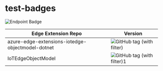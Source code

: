 # test-badges
![Endpoint Badge](https://shields.io/endpoint?url=https%3A%2F%2Ffunc-badgecreator.azurewebsites.net%2Fapi%2Fbadges)

| Edge Extension Repo | Version |
| ------------- | ------------- |
| azure-edge-extensions-iotedge-objectmodel-dotnet | ![GitHub tag (with filter)](https://img.shields.io/github/v/tag/azure-samples/azure-edge-extensions-iotedge-objectmodel-dotnet) |
| IoTEdgeObjectModel | ![GitHub tag (with filter)1](https://shields.io/github/v/tag/bindsi/iotedgeobjectmodel) |
